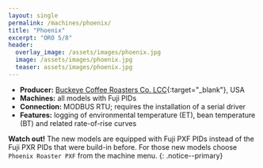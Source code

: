 ```yaml
---
layout: single
permalink: /machines/phoenix/
title: "Phoenix"
excerpt: "ORO 5/8"
header:
  overlay_image: /assets/images/phoenix.jpg
  image: /assets/images/phoenix.jpg
  teaser: assets/images/phoenix.jpg
---
```

* __Producer:__ [Buckeye Coffee Roasters Co. LCC](http://www.buckeyecoffee.com){:target="_blank"}, USA
* __Machines:__ all models with Fuji PIDs
* __Connection:__ MODBUS RTU; requires the installation of a serial driver
* __Features:__ logging of environmental temperature (ET), bean temperature (BT) and related rate-of-rise curves

**Watch out!** The new models are equipped with Fuji PXF PIDs instead of the Fuji PXR PIDs that were build-in before. For those new models choose `Phoenix Roaster PXF` from the machine menu.
{: .notice--primary}